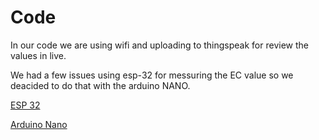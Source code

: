 # Code

In our code we are using wifi and uploading to thingspeak for review the values in live.

We had a few issues using esp-32 for messuring the EC value so we deacided to do that with the arduino NANO.

[ESP 32](https://github.com/yuvalchemke/-Hydrophonics---Monitoring-and-Balance-by-detection/blob/main/the%20code)

[Arduino Nano](https://github.com/yuvalchemke/-Hydrophonics---Monitoring-and-Balance-by-detection/blob/main/Nano%20code%20for%20EC%20%26%20Temp)
